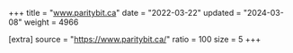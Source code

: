 +++
title = "www.paritybit.ca"
date = "2022-03-22"
updated = "2024-03-08"
weight = 4966

[extra]
source = "https://www.paritybit.ca/"
ratio = 100
size = 5
+++
